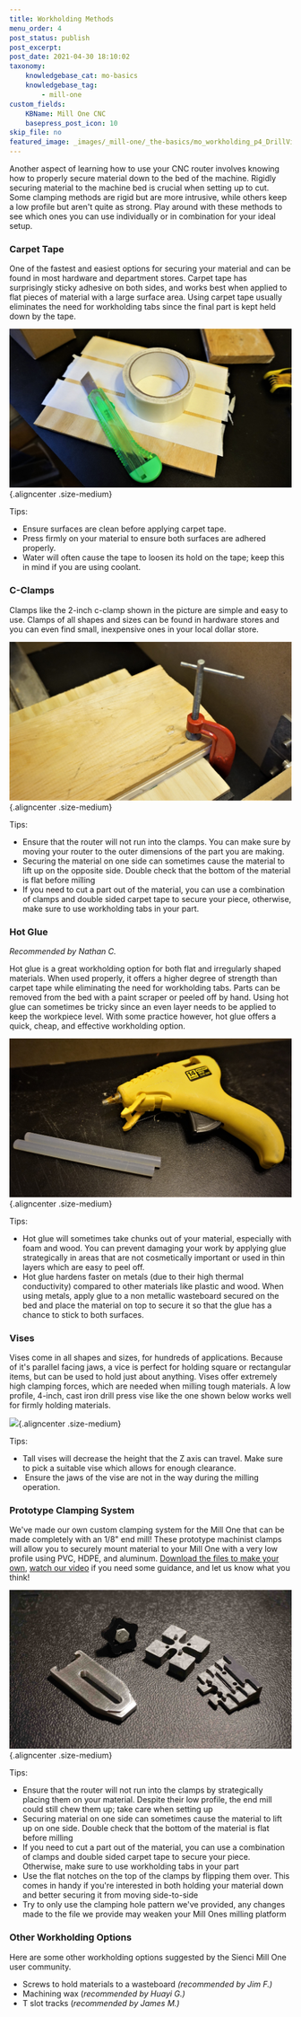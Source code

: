 ```yaml
---
title: Workholding Methods  
menu_order: 4
post_status: publish
post_excerpt: 
post_date: 2021-04-30 18:10:02
taxonomy:
    knowledgebase_cat: mo-basics
    knowledgebase_tag:
        - mill-one
custom_fields:
    KBName: Mill One CNC
    basepress_post_icon: 10
skip_file: no
featured_image: _images/_mill-one/_the-basics/mo_workholding_p4_DrillVise.jpg
---
```


Another aspect of learning how to use your CNC router involves knowing how to properly secure material down to the bed of the machine. Rigidly securing material to the machine bed is crucial when setting up to cut. Some clamping methods are rigid but are more intrusive, while others keep a low profile but aren't quite as strong. Play around with these methods to see which ones you can use individually or in combination for your ideal setup.

<h3>Carpet Tape</h3>
One of the fastest and easiest options for securing your material and can be found in most hardware and department stores. Carpet tape has surprisingly sticky adhesive on both sides, and works best when applied to flat pieces of material with a large surface area. Using carpet tape usually eliminates the need for workholding tabs since the final part is kept held down by the tape.

![](/_images/_mill-one/_the-basics/mo_workholding_p1_CarpetTape.jpg){.aligncenter .size-medium}

Tips:
<ul>
  <li>Ensure surfaces are clean before applying carpet tape.</li>
  <li>Press firmly on your material to ensure both surfaces are adhered properly.</li>
  <li>Water will often cause the tape to loosen its hold on the tape; keep this in mind if you are using coolant.</li>
</ul>

<h3>C-Clamps</h3>
Clamps like the 2-inch c-clamp shown in the picture are simple and easy to use. Clamps of all shapes and sizes can be found in hardware stores and you can even find small, inexpensive ones in your local dollar store.

![](/_images/_mill-one/_the-basics/mo_workholding_p2_CClamp.jpg){.aligncenter .size-medium}

Tips:
<ul>
  <li>Ensure that the router will not run into the clamps. You can make sure by moving your router to the outer dimensions of the part you are making.</li>
  <li>Securing the material on one side can sometimes cause the material to lift up on the opposite side. Double check that the bottom of the material is flat before milling</li>
  <li>If you need to cut a part out of the material, you can use a combination of clamps and double sided carpet tape to secure your piece, otherwise, make sure to use workholding tabs in your part.</li>
</ul>

<h3>Hot Glue</h3>
<em>Recommended by Nathan C.</em>

Hot glue is a great workholding option for both flat and irregularly shaped materials. When used properly, it offers a higher degree of strength than carpet tape while eliminating the need for workholding tabs. Parts can be removed from the bed with a paint scraper or peeled off by hand. Using hot glue can sometimes be tricky since an even layer needs to be applied to keep the workpiece level. With some practice however, hot glue offers a quick, cheap, and effective workholding option.

![](/_images/_mill-one/_the-basics/mo_workholding_p3_HGlue.jpg){.aligncenter .size-medium}

Tips:
<ul>
  <li>Hot glue will sometimes take chunks out of your material, especially with foam and wood. You can prevent damaging your work by applying glue strategically in areas that are not cosmetically important or used in thin layers which are easy to peel off.</li>
  <li>Hot glue hardens faster on metals (due to their high thermal conductivity) compared to other materials like plastic and wood. When using metals, apply glue to a non metallic wasteboard secured on the bed and place the material on top to secure it so that the glue has a chance to stick to both surfaces.</li>
</ul>

<h3>Vises</h3>
Vises come in all shapes and sizes, for hundreds of applications. Because of it's parallel facing jaws, a vice is perfect for holding square or rectangular items, but can be used to hold just about anything. Vises offer extremely high clamping forces, which are needed when milling tough materials. A low profile, 4-inch, cast iron drill press vise like the one shown below works well for firmly holding materials.

![](/_images/_mill-one/_the-basics/mo_workholding_p4_DrillVise.jpg){.aligncenter .size-medium}

Tips:
<ul>
  <li>Tall vises will decrease the height that the Z axis can travel. Make sure to pick a suitable vise which allows for enough clearance.</li>
  <li> Ensure the jaws of the vise are not in the way during the milling operation.</li>
</ul>

<h3>Prototype Clamping System</h3>
We've made our own custom clamping system for the Mill One that can be made completely with an 1/8" end mill! These prototype machinist clamps will allow you to securely mount material to your Mill One with a very low profile using PVC, HDPE, and aluminum. <a href="https://resources.sienci.com/wp-content/uploads/2021/05/Mill-One-Prototype-Clamping-System.zip">Download the files to make your own</a>, <a href="https://www.youtube.com/watch?v=_wNAAiY-gRc&amp;feature=youtu.be" target="_blank" rel="noopener">watch our video</a> if you need some guidance, and let us know what you think!

![](/_images/_mill-one/_the-basics/mo_workholding_p5_ClampSys.jpg){.aligncenter .size-medium}

Tips:
<ul>
  <li>Ensure that the router will not run into the clamps by strategically placing them on your material. Despite their low profile, the end mill could still chew them up; take care when setting up</li>
  <li>Securing material on one side can sometimes cause the material to lift up on one side. Double check that the bottom of the material is flat before milling</li>
  <li>If you need to cut a part out of the material, you can use a combination of clamps and double sided carpet tape to secure your piece. Otherwise, make sure to use workholding tabs in your part</li>
  <li>Use the flat notches on the top of the clamps by flipping them over. This comes in handy if you're interested in both holding your material down and better securing it from moving side-to-side</li>
  <li>Try to only use the clamping hole pattern we've provided, any changes made to the file we provide may weaken your Mill Ones milling platform</li>
</ul>

<h3>Other Workholding Options</h3>
Here are some other workholding options suggested by the Sienci Mill One user community.
<ul>
  <li>Screws to hold materials to a wasteboard <em>(recommended by Jim F.)</em></li>
  <li>Machining wax (<em>recommended by Huayi G.)</em></li>
  <li>T slot tracks (<em>recommended by James M.)</em></li>
</ul>
